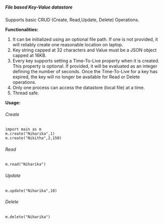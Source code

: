 ##### File based Key-Value datastore

Supports basic CRUD (Create, Read,Update, Delete) Operations.

**Functionalities:**

1. It can be initialized using an optional file path. If one is not provided, it will reliably create one reasonable location on laptop.
2. Key string capped at 32 characters and Value must be a JSON object capped at 16KB.
3. Every key supports setting a Time-To-Live property when it is created. This property is optional. If provided, it will be evaluated as an integer defining the number of seconds. Once the Time-To-Live for a key has expired, the key will no longer be available for Read or Delete operations.
4. Only one process can access the datastore (local file) at a time.
5. Thread safe.

**Usage:**

###### Create

```
import main as m
m.create("Niharika",1)
m.create("Nikitha",2,150)
```

###### Read

```
m.read("Niharika")
```

###### Update

```
m.update("Niharika",10)
```

###### Delete

```
m.delete("Niharika")
```